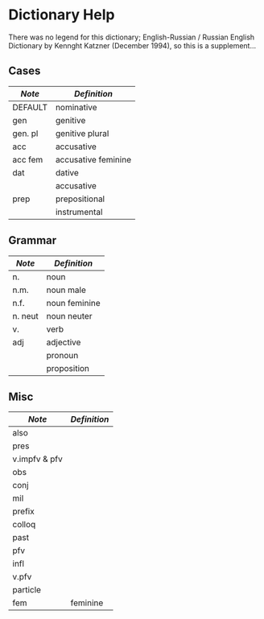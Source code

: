# Dictionary Help

There was no legend for this dictionary; English-Russian / Russian English Dictionary by Kennght Katzner (December 1994), so this is a supplement...

## Cases

|*Note* | *Definition* |    
| ------------- | ------------- | 
| DEFAULT | nominative          |
| gen     | genitive            |
| gen. pl | genitive plural     |
| acc     | accusative          |
| acc fem | accusative feminine |
| dat     | dative              |
|         | accusative          |
| prep    | prepositional       | 
|         | instrumental        |

## Grammar

|*Note* | *Definition* |    
| ------------- | ------------- | 
| n.      | noun            |
| n.m.    | noun male       |
| n.f.    | noun feminine   |
| n. neut | noun neuter     |
| v.      | verb            |
| adj     | adjective       |
|         | pronoun         |
|         | proposition     |

## Misc

|*Note* | *Definition* |    
| ------------- | ------------- | 
| also             ||
| pres             ||
| v.impfv & pfv    ||
| obs              ||
| conj             ||
| mil              ||
| prefix           ||
| colloq           ||
| past             ||
| pfv              ||
| infl             ||
| v.pfv            ||
| particle         ||
| fem              | feminine |


